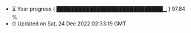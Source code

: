 - ⏳ Year progress { █████████████████████████████▁ } 97.84 %
- ⏰ Updated on Sat, 24 Dec 2022 02:33:19 GMT

